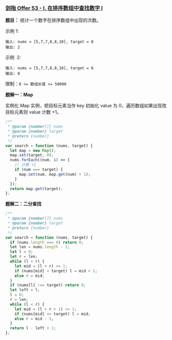 ### [剑指 Offer 53 - I. 在排序数组中查找数字 I](https://leetcode-cn.com/problems/zai-pai-xu-shu-zu-zhong-cha-zhao-shu-zi-lcof/)

**题目：** 统计一个数字在排序数组中出现的次数。

示例 1:

```
输入: nums = [5,7,7,8,8,10], target = 8
输出: 2
```

示例  2:

```
输入: nums = [5,7,7,8,8,10], target = 6
输出: 0
```

限制：`0 <= 数组长度 <= 50000`

**题解一：Map**

实例化 Map 实例，把目标元素当作 key 初始化 value 为 0，遍历数组如果出现改目标元素则 value 计数 +1。

```js
/**
 * @param {number[]} nums
 * @param {number} target
 * @return {number}
 */
var search = function (nums, target) {
  let map = new Map();
  map.set(target, 0);
  nums.forEach((num, i) => {
    // 计数 +1
    if (num === target) {
      map.set(num, map.get(num) + 1);
    }
  });
  return map.get(target);
};
```

**题解二：二分查找**

```js
/**
 * @param {number[]} nums
 * @param {number} target
 * @return {number}
 */
var search = function (nums, target) {
  if (nums.length === 0) return 0;
  let len = nums.length - 1;
  let l = 0;
  let r = len;
  while (l < r) {
    let mid = (l + r) >> 1;
    if (nums[mid] < target) l = mid + 1;
    else r = mid;
  }
  if (nums[l] !== target) return 0;
  let left = l;
  l = 0;
  r = len;
  while (l < r) {
    let mid = (l + r + 1) >> 1;
    if (nums[mid] <= target) l = mid;
    else r = mid - 1;
  }
  return l - left + 1;
};
```

